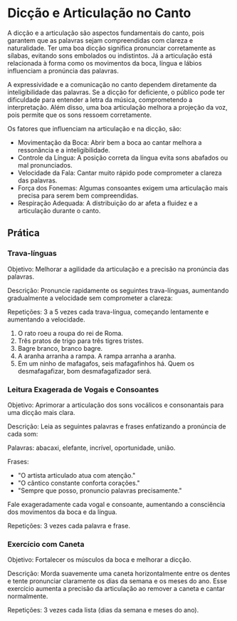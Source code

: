 # Dicção e Articulação no Canto

A dicção e a articulação são aspectos fundamentais do canto, pois garantem que as palavras sejam compreendidas com clareza e naturalidade. Ter uma boa dicção significa pronunciar corretamente as sílabas, evitando sons embolados ou indistintos. Já a articulação está relacionada à forma como os movimentos da boca, língua e lábios influenciam a pronúncia das palavras.

A expressividade e a comunicação no canto dependem diretamente da inteligibilidade das palavras. Se a dicção for deficiente, o público pode ter dificuldade para entender a letra da música, comprometendo a interpretação. Além disso, uma boa articulação melhora a projeção da voz, pois permite que os sons ressoem corretamente.

Os fatores que influenciam na articulação e na dicção, são:
- Movimentação da Boca: Abrir bem a boca ao cantar melhora a ressonância e a inteligibilidade.
- Controle da Língua: A posição correta da língua evita sons abafados ou mal pronunciados.
- Velocidade da Fala: Cantar muito rápido pode comprometer a clareza das palavras.
- Força dos Fonemas: Algumas consoantes exigem uma articulação mais precisa para serem bem compreendidas.
- Respiração Adequada: A distribuição do ar afeta a fluidez e a articulação durante o canto.

## Prática

### Trava-línguas

Objetivo: Melhorar a agilidade da articulação e a precisão na pronúncia das palavras.

Descrição: Pronuncie rapidamente os seguintes trava-línguas, aumentando gradualmente a velocidade sem comprometer a clareza:

Repetições: 3 a 5 vezes cada trava-língua, começando lentamente e aumentando a velocidade.

1. O rato roeu a roupa do rei de Roma.
2. Três pratos de trigo para três tigres tristes.
3. Bagre branco, branco bagre.
4. A aranha arranha a rampa. A rampa arranha a aranha.
5. Em um ninho de mafagafos, seis mafagafinhos há. Quem os desmafagafizar, bom desmafagafizador será.

### Leitura Exagerada de Vogais e Consoantes

Objetivo: Aprimorar a articulação dos sons vocálicos e consonantais para uma dicção mais clara.

Descrição: Leia as seguintes palavras e frases enfatizando a pronúncia de cada som:

Palavras: abacaxi, elefante, incrível, oportunidade, união.

Frases:

- "O artista articulado atua com atenção."
- "O cântico constante conforta corações."
- "Sempre que posso, pronuncio palavras precisamente."

Fale exageradamente cada vogal e consoante, aumentando a consciência dos movimentos da boca e da língua.

Repetições: 3 vezes cada palavra e frase.

### Exercício com Caneta

Objetivo: Fortalecer os músculos da boca e melhorar a dicção.

Descrição: Morda suavemente uma caneta horizontalmente entre os dentes e tente pronunciar claramente os dias da semana e os meses do ano. Esse exercício aumenta a precisão da articulação ao remover a caneta e cantar normalmente.

Repetições: 3 vezes cada lista (dias da semana e meses do ano).
